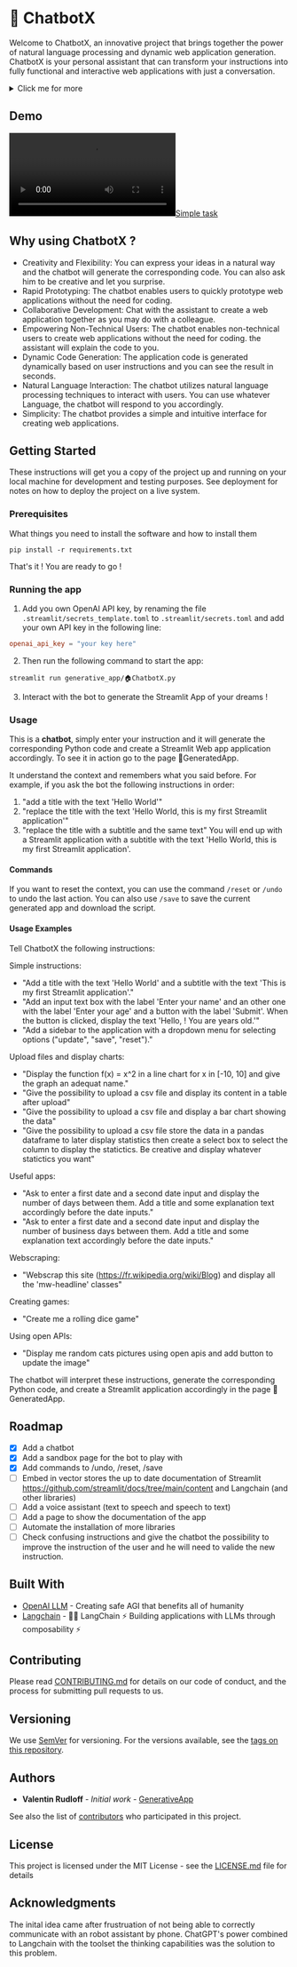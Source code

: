# 🤖 ChatbotX

Welcome to ChatbotX, an innovative project that brings together the power of natural language processing and dynamic web application generation. ChatbotX is your personal assistant that can transform your instructions into fully functional and interactive web applications with just a conversation.

<details>
  <summary>Click me for more</summary>

## Unleash the Power of Conversational Programming

With ChatbotX, you don't need to be a coding expert to create stunning web applications. Simply engage in a conversation with our intelligent chatbot, express your vision, and watch as the magic happens. Our cutting-edge natural language processing engine comprehends your instructions with remarkable accuracy, ensuring a seamless user experience.

## Dynamic Code Generation, Instant Web Applications

ChatbotX's intelligent core generates high-quality Python code snippets on the fly, tailored to your exact specifications. Through the fusion of your creativity and our advanced algorithms, you'll witness the birth of captivating visualizations, intuitive interfaces, and dynamic functionality. No need to fiddle with complex frameworks or wrestle with tedious coding – ChatbotX handles it all for you.

## Streamlit: The Gateway to Web App Excellence

We have chosen Streamlit, the beloved Python library, as the foundation for our web applications. With Streamlit's simplicity and elegance, your creations come to life effortlessly. Seamlessly integrated with ChatbotX, Streamlit ensures that your applications are not only visually stunning but also highly interactive, providing an immersive experience for your users.

## Let Your Imagination Soar

ChatbotX is the ultimate tool for unleashing your creativity. Whether you want to build captivating data visualizations, develop intuitive dashboards, or create innovative machine learning applications, ChatbotX is your steadfast companion. It adapts to your needs, guides you through the process, and transforms your ideas into reality.

## Join the ChatbotX Revolution

Become a part of the ChatbotX revolution and redefine the way web applications are built. Collaborate with fellow developers, share your creations, and inspire others. Your contributions make a difference, shaping the future of intelligent conversational programming.
</details>

## Demo

[![Simple task](demo/simple_demo.mov)](demo/simple_demo.mov)

## Why using ChatbotX ?

- Creativity and Flexibility: You can express your ideas in a natural way and the chatbot will generate the corresponding code. You can also ask him to be creative and let you surprise.
- Rapid Prototyping: The chatbot enables users to quickly prototype web applications without the need for coding.
- Collaborative Development: Chat with the assistant to create a web application together as you may do with a colleague.
- Empowering Non-Technical Users: The chatbot enables non-technical users to create web applications without the need for coding. the assistant will explain the code to you.
- Dynamic Code Generation: The application code is generated dynamically based on user instructions and you can see the result in seconds.
- Natural Language Interaction: The chatbot utilizes natural language processing techniques to interact with users. You can use whatever Language, the chatbot will respond to you accordingly.
- Simplicity: The chatbot provides a simple and intuitive interface for creating web applications.

## Getting Started

These instructions will get you a copy of the project up and running on your local machine for development and testing purposes. See deployment for notes on how to deploy the project on a live system.

### Prerequisites

What things you need to install the software and how to install them

```shell
pip install -r requirements.txt
```

That's it ! You are ready to go !

### Running the app

1. Add you own OpenAI API key, by renaming the file `.streamlit/secrets_template.toml` to `.streamlit/secrets.toml` and add your own API key in the following line:
```toml
openai_api_key = "your key here"
````

2. Then run the following command to start the app:

```shell
streamlit run generative_app/🏠ChatbotX.py
```

3. Interact with the bot to generate the Streamlit App of your dreams !

### Usage

This is a **chatbot**, simply enter your instruction and it will generate the corresponding Python code and create a Streamlit Web app application accordingly. To see it in action go to the page 🤖GeneratedApp.

It understand the context and remembers what you said before. For example, if you ask the bot the following instructions in order:
1. "add a title with the text 'Hello World'"
2. "replace the title with the text 'Hello World, this is my first Streamlit application'"
3. "replace the title with a subtitle and the same text"
You will end up with a Streamlit application with a subtitle with the text 'Hello World, this is my first Streamlit application'.

#### Commands

If you want to reset the context, you can use the command `/reset` or `/undo` to undo the last action. You can also use `/save` to save the current generated app and download the script.

#### Usage Examples

Tell ChatbotX the following instructions:

Simple instructions:
- "Add a title with the text 'Hello World' and a subtitle with the text 'This is my first Streamlit application'."
- "Add an input text box with the label 'Enter your name' and an other one with the label 'Enter your age' and a button with the label 'Submit'. When the button is clicked, display the text 'Hello, <name>! You are <age> years old.'"
- "Add a sidebar to the application with a dropdown menu for selecting options ("update", "save", "reset")."

Upload files and display charts:
- "Display the function f(x) = x^2 in a line chart for x in [-10, 10] and give the graph an adequat name."
- "Give the possibility to upload a csv file and display its content in a table after upload"
- "Give the possibility to upload a csv file and display a bar chart showing the data"
- "Give the possibility to upload a csv file store the data in a pandas dataframe to later display statistics then create a select box to select the column to display the statictics. Be creative and display whatever statictics you want"

Useful apps:
- "Ask to enter a first date and a second date input and display the number of days between them. Add a title and some explanation text accordingly before the date inputs."
- "Ask to enter a first date and a second date input and display the number of business days between them. Add a title and some explanation text accordingly before the date inputs."

Webscraping:
- "Webscrap this site (https://fr.wikipedia.org/wiki/Blog) and display all the 'mw-headline' classes"

Creating games:
- "Create me a rolling dice game"

Using open APIs:
- "Display me random cats pictures using open apis and add button to update the image"

The chatbot will interpret these instructions, generate the corresponding Python code, and create a Streamlit application accordingly in the page 🤖GeneratedApp.

## Roadmap

- [x] Add a chatbot
- [x] Add a sandbox page for the bot to play with
- [x] Add commands to /undo, /reset, /save
- [ ] Embed in vector stores the up to date documentation of Streamlit https://github.com/streamlit/docs/tree/main/content and Langchain (and other libraries)
- [ ] Add a voice assistant (text to speech and speech to text)
- [ ] Add a page to show the documentation of the app
- [ ] Automate the installation of more libraries
- [ ] Check confusing instructions and give the chatbot the possibility to improve the instruction of the user and he will need to valide the new instruction.

## Built With

* [OpenAI LLM](https://openai.com) - Creating safe AGI that benefits all of humanity
* [Langchain](https://github.com/hwchase17/langchain) - 🦜️🔗 LangChain ⚡ Building applications with LLMs through composability ⚡

## Contributing

Please read [CONTRIBUTING.md](https://gist.github.com/PurpleBooth/b24679402957c63ec426) for details on our code of conduct, and the process for submitting pull requests to us.

## Versioning

We use [SemVer](http://semver.org/) for versioning. For the versions available, see the [tags on this repository](https://github.com/Gamma-Software/GenerativeApp/tags).

## Authors

* **Valentin Rudloff** - *Initial work* - [GenerativeApp](https://github.com/Gamma-Software/GenerativeApp)

See also the list of [contributors](https://github.com/Gamma-Software/CustomerCareAI/contributors) who participated in this project.

## License

This project is licensed under the MIT License - see the [LICENSE.md](LICENSE.md) file for details

## Acknowledgments

The inital idea came after frustruation of not being able to correctly communicate with an robot assistant by phone. ChatGPT's power combined to Langchain with the toolset the thinking capabilities was the solution to this problem.